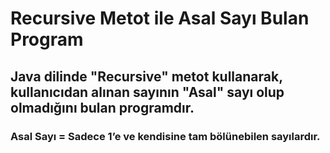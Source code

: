 # Recursive Metot ile Asal Sayı Bulan Program

## Java dilinde "Recursive" metot kullanarak, kullanıcıdan alınan sayının "Asal" sayı olup olmadığını bulan programdır.

### Asal Sayı = Sadece 1’e ve kendisine tam bölünebilen sayılardır.